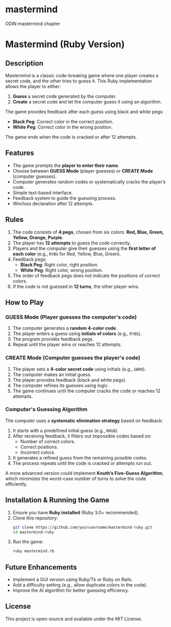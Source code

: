 # mastermind
ODIN mastermind chapter
# Mastermind (Ruby Version)

## Description
Mastermind is a classic code-breaking game where one player creates a secret code, and the other tries to guess it. This Ruby implementation allows the player to either:

1. **Guess** a secret code generated by the computer.
2. **Create** a secret code and let the computer guess it using an algorithm.

The game provides feedback after each guess using black and white pegs:
- **Black Peg**: Correct color in the correct position.
- **White Peg**: Correct color in the wrong position.

The game ends when the code is cracked or after 12 attempts.

## Features
- The game prompts the **player to enter their name**.
- Choose between **GUESS Mode** (player guesses) or **CREATE Mode** (computer guesses).
- Computer generates random codes or systematically cracks the player’s code.
- Simple text-based interface.
- Feedback system to guide the guessing process.
- Win/loss declaration after 12 attempts.

## Rules
1. The code consists of **4 pegs**, chosen from six colors: **Red, Blue, Green, Yellow, Orange, Purple**.
2. The player has **12 attempts** to guess the code correctly.
3. Players and the computer give their guesses using the **first letter of each color** (e.g., `RYBG` for Red, Yellow, Blue, Green).
4. Feedback pegs:
   - **Black Peg**: Right color, right position.
   - **White Peg**: Right color, wrong position.
5. The order of feedback pegs does not indicate the positions of correct colors.
6. If the code is not guessed in **12 turns**, the other player wins.

## How to Play
### **GUESS Mode (Player guesses the computer's code)**
1. The computer generates a **random 4-color code**.
2. The player enters a guess using **initials of colors** (e.g., `RYBG`).
3. The program provides feedback pegs.
4. Repeat until the player wins or reaches 12 attempts.

### **CREATE Mode (Computer guesses the player's code)**
1. The player sets a **4-color secret code** using initials (e.g., `GBRO`).
2. The computer makes an initial guess.
3. The player provides feedback (black and white pegs).
4. The computer refines its guesses using logic.
5. The game continues until the computer cracks the code or reaches 12 attempts.

### **Computer's Guessing Algorithm**
The computer uses a **systematic elimination strategy** based on feedback:
1. It starts with a predefined initial guess (e.g., `RRGB`).
2. After receiving feedback, it filters out impossible codes based on:
   - Number of correct colors.
   - Correct positions.
   - Incorrect colors.
3. It generates a refined guess from the remaining possible codes.
4. The process repeats until the code is cracked or attempts run out.

A more advanced version could implement **Knuth’s Five-Guess Algorithm**, which minimizes the worst-case number of turns to solve the code efficiently.

## Installation & Running the Game
1. Ensure you have **Ruby installed** (Ruby 3.0+ recommended).
2. Clone this repository:
   ```sh
   git clone https://github.com/yourusername/mastermind-ruby.git
   cd mastermind-ruby
   ```
3. Run the game:
   ```sh
   ruby mastermind.rb
   ```

## Future Enhancements
- Implement a GUI version using Ruby/Tk or Ruby on Rails.
- Add a difficulty setting (e.g., allow duplicate colors in the code).
- Improve the AI algorithm for better guessing efficiency.

## License
This project is open-source and available under the MIT License.


